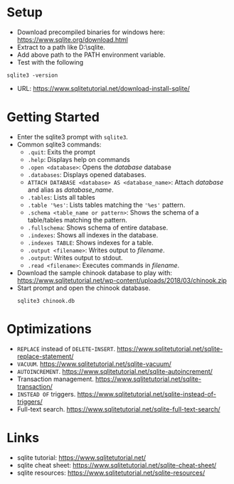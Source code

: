 # Setup
- Download precompiled binaries for windows here: https://www.sqlite.org/download.html
- Extract to a path like D:\sqlite.
- Add above path to the PATH environment variable.
- Test with the following
```
sqlite3 -version
```
- URL: https://www.sqlitetutorial.net/download-install-sqlite/

# Getting Started
- Enter the sqlite3 prompt with `sqlite3`.
- Common sqlite3 commands:
    - `.quit`: Exits the prompt
    - `.help`: Displays help on commands
    - `.open <database>`: Opens the _database_ database
    - `.databases`: Displays opened databases.
    - `ATTACH DATABASE <database> AS <database_name>`: Attach _database_ and
      alias as *database_name*.
    - `.tables`: Lists all tables
    - `.table '%es'`: Lists tables matching the `'%es'` pattern. 
    - `.schema <table_name or pattern>`: Shows the schema of a table/tables
      matching the pattern.
    - `.fullschema`: Shows schema of entire database.
    - `.indexes`: Shows all indexes in the database.
    - `.indexes TABLE`: Shows indexes for a table.
    - `.output <filename>`: Writes output to _filename_.
    - `.output`: Writes output to stdout.
    - `.read <filename>`: Executes commands in _filename_.
- Download the sample chinook database to play with: https://www.sqlitetutorial.net/wp-content/uploads/2018/03/chinook.zip
- Start prompt and open the chinook database.
  ```
  sqlite3 chinook.db
  ```

# Optimizations
- `REPLACE` instead of `DELETE`-`INSERT`. https://www.sqlitetutorial.net/sqlite-replace-statement/
- `VACUUM`. https://www.sqlitetutorial.net/sqlite-vacuum/
- `AUTOINCREMENT`. https://www.sqlitetutorial.net/sqlite-autoincrement/
- Transaction management. https://www.sqlitetutorial.net/sqlite-transaction/
- `INSTEAD OF` triggers. https://www.sqlitetutorial.net/sqlite-instead-of-triggers/
- Full-text search. https://www.sqlitetutorial.net/sqlite-full-text-search/

# Links
- sqlite tutorial: https://www.sqlitetutorial.net/
- sqlite cheat sheet: https://www.sqlitetutorial.net/sqlite-cheat-sheet/
- sqlite resources: https://www.sqlitetutorial.net/sqlite-resources/